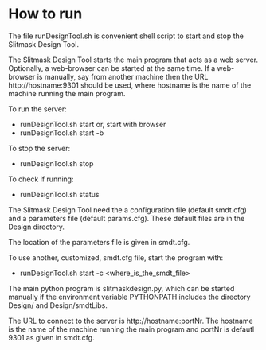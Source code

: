 
# How to run

The file runDesignTool.sh is convenient shell script to start and stop the Slitmask Design Tool.

The Slitmask Design Tool starts the main program that acts as a web server. Optionally, a web-browser can be started at the same time. If a web-browser is manually, say from another machine then the URL http://hostname:9301 should be used, where hostname is the name of the machine running the main program.


To run the server:	

   * runDesignTool.sh start
   or, start with browser
   * runDesignTool.sh start -b  

To stop the server:

   * runDesignTool.sh stop

To check if running:

   * runDesignTool.sh status


The Slitmask Design Tool need the a configuration file (default smdt.cfg) and a parameters file (default params.cfg). These default files are in the Design directory.

The location of the parameters file is given in smdt.cfg.

To use another, customized, smdt.cfg file, start the program with:
   * runDesignTool.sh start -c <where_is_the_smdt_file>

The main python program is slitmaskdesign.py, which can be started manually if the environment variable PYTHONPATH includes the directory Design/ and Design/smdtLibs.

The URL to connect to the server is http://hostname:portNr.
The hostname is the name of the machine running the main program and portNr is defautl 9301 as given in smdt.cfg.